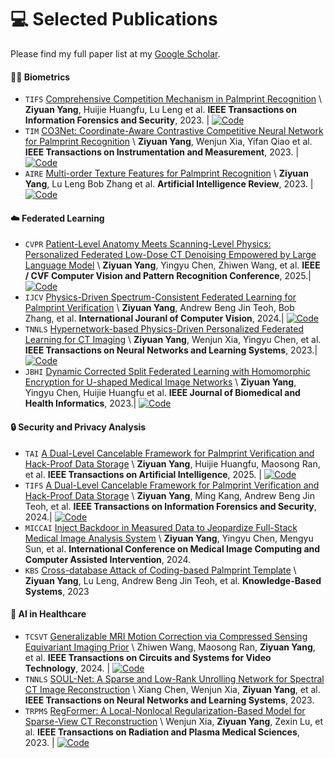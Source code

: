 
# 💻 Selected Publications

Please find my full paper list at my [Google Scholar](https://scholar.google.com/citations?user=2vZsJskAAAAJ).

#### 👶🏻 Biometrics
- ``TIFS`` [Comprehensive Competition Mechanism in Palmprint Recognition](https://ieeexplore.ieee.org/document/10223233) \\
 **Ziyuan Yang**, Huijie Huangfu, Lu Leng et al. **IEEE Transactions on Information Forensics and Security**, 2023. \| [![Code](https://img.shields.io/github/stars/Zi-YuanYang/CCNet?style=social)](https://github.com/Zi-YuanYang/CCNet)
- ``TIM`` [CO3Net: Coordinate-Aware Contrastive Competitive Neural Network for Palmprint Recognition](https://ieeexplore.ieee.org/document/10124928) \\
 **Ziyuan Yang**, Wenjun Xia, Yifan Qiao et al. **IEEE Transactions on Instrumentation and Measurement**, 2023. \| [![Code](https://img.shields.io/github/stars/Zi-YuanYang/CO3Net?style=social)](https://github.com/Zi-YuanYang/CO3Net)
- ``AIRE`` [Multi-order Texture Features for Palmprint Recognition](https://link.springer.com/article/10.1007/s10462-022-10194-5) \\
**Ziyuan Yang**, Lu Leng Bob Zhang et al. **Artificial Intelligence Review**, 2023. \| [![Code](https://img.shields.io/github/stars/Zi-YuanYang/MTCC-2TCC?style=social)](https://github.com/Zi-YuanYang/MTCC-2TCC)

#### ☁️ Federated Learning
- ``CVPR`` [Patient-Level Anatomy Meets Scanning-Level Physics: Personalized Federated Low-Dose CT Denoising Empowered by Large Language Model](https://www.arxiv.org/abs/2503.00908) \\
 **Ziyuan Yang**,  Yingyu Chen, Zhiwen Wang, et al. **IEEE / CVF Computer Vision and Pattern Recognition Conference**, 2025.\| [![Code](https://img.shields.io/github/stars/Zi-YuanYang/SCAN-PhysFed?style=social)](https://github.com/Zi-YuanYang/SCAN-PhysFed)
- ``IJCV`` [Physics-Driven Spectrum-Consistent Federated Learning for Palmprint Verification](https://link.springer.com/article/10.1007/s11263-024-02077-9) \\
 **Ziyuan Yang**, Andrew Beng Jin Teoh, Bob Zhang, et al. **International Jouranl of Computer Vision**, 2024.\| [![Code](https://img.shields.io/github/stars/Zi-YuanYang/PSFed-Palm?style=social)](https://github.com/Zi-YuanYang/PSFed-Palm)
- ``TNNLS`` [Hypernetwork-based Physics-Driven Personalized Federated Learning for CT Imaging](https://ieeexplore.ieee.org/document/10361833) \\
 **Ziyuan Yang**, Wenjun Xia, Yingyu Chen, et al. **IEEE Transactions on Neural Networks and Learning Systems**, 2023.\| [![Code](https://img.shields.io/github/stars/Zi-YuanYang/HyperFed?style=social)](https://github.com/Zi-YuanYang/HyperFed)
 - ``JBHI`` [Dynamic Corrected Split Federated Learning with Homomorphic Encryption for U-shaped Medical Image Networks](https://ieeexplore.ieee.org/document/10256094) \\
 **Ziyuan Yang**, Yingyu Chen, Huijie Huangfu et al. **IEEE Journal of Biomedical and Health Informatics**, 2023.\| [![Code](https://img.shields.io/github/stars/Zi-YuanYang/DC-SFL?style=social)](https://github.com/Zi-YuanYang/DC-SFL)

#### 🔒 Security and Privacy Analysis
- ``TAI`` [A Dual-Level Cancelable Framework for Palmprint Verification and Hack-Proof Data Storage](https://ieeexplore.ieee.org/document/10681118) \\
 **Ziyuan Yang**, Huijie Huangfu, Maosong Ran, et al. **IEEE Transactions on Artificial Intelligence**, 2025.
 \| [![Code](https://img.shields.io/github/stars/Zi-YuanYang/Encrypt_LDCT_Recon?style=social)](https://github.com/Zi-YuanYang/Encrypt_LDCT_Recon)
- ``TIFS`` [A Dual-Level Cancelable Framework for Palmprint Verification and Hack-Proof Data Storage](https://ieeexplore.ieee.org/document/10681118) \\
 **Ziyuan Yang**, Ming Kang, Andrew Beng Jin Teoh, et al. **IEEE Transactions on Information Forensics and Security**, 2024.\| [![Code](https://img.shields.io/github/stars/Zi-YuanYang/DCPV?style=social)](https://github.com/Zi-YuanYang/DCPV)
- ``MICCAI`` [Inject Backdoor in Measured Data to Jeopardize Full-Stack Medical Image Analysis System](https://link.springer.com/chapter/10.1007/978-3-031-72104-5_38) \\
 **Ziyuan Yang**, Yingyu Chen, Mengyu Sun, et al. **International Conference on Medical Image Computing and Computer Assisted Intervention**, 2024.
- ``KBS`` [Cross-database Attack of Coding-based Palmprint Template](https://www.sciencedirect.com/science/article/abs/pii/S0950705123000606) \\
 **Ziyuan Yang**, Lu Leng, Andrew Beng Jin Teoh, et al. **Knowledge-Based Systems**, 2023

#### 🏥 AI in Healthcare
- ``TCSVT`` [Generalizable MRI Motion Correction via Compressed Sensing Equivariant Imaging Prior](https://ieeexplore.ieee.org/abstract/document/10606502/) \\
Zhiwen Wang, Maosong Ran, **Ziyuan Yang**, et al. **IEEE Transactions on Circuits and Systems for Video Technology**, 2024. \| [![Code](https://img.shields.io/badge/GitHub-blue?style=flat-square&logo=github)](https://github.com/wangzhiwen-scu/EIP4MoCo)
- ``TNNLS`` [SOUL-Net: A Sparse and Low-Rank Unrolling Network for Spectral CT Image Reconstruction](https://ieeexplore.ieee.org/document/10271326) \\
 Xiang Chen, Wenjun Xia, **Ziyuan Yang**, et al. **IEEE Transactions on Neural Networks and Learning Systems**, 2023.
- ``TRPMS`` [RegFormer: A Local-Nonlocal Regularization-Based Model for Sparse-View CT Reconstruction](https://ieeexplore.ieee.org/document/10138692) \\
Wenjun Xia, **Ziyuan Yang**, Zexin Lu, et al. **IEEE Transactions on Radiation and Plasma Medical Sciences**, 2023.
\| [![Code](https://img.shields.io/github/stars/Deep-Imaging-Group/RegFormer?style=social)](https://github.com/Deep-Imaging-Group/RegFormer)



<!-- 
- ``NeurIPS 2019`` [FastSpeech: Fast, Robust and Controllable Text to Speech](https://papers.nips.cc/paper/8580-fastspeech-fast-robust-and-controllable-text-to-speech.pdf), **Yi Ren**, Yangjun Ruan, Xu Tan, et al.
- `ICLR 2024` [Mega-TTS 2: Boosting Prompting Mechanisms for Zero-Shot Speech Synthesis](https://openreview.net/forum?id=mvMI3N4AvD), Ziyue Jiang, Jinglin Liu, **Yi Ren**, et al. 
- ``AAAI 2022`` [DiffSinger: Singing Voice Synthesis via Shallow Diffusion Mechanism](https://arxiv.org/abs/2105.02446), Jinglin Liu, Chengxi Li, **Yi Ren**, et al. [**Project**](https://diffsinger.github.io/) \| [![](https://img.shields.io/github/stars/NATSpeech/NATSpeech?style=social&label=DiffSpeech+Stars)](https://github.com/NATSpeech/NATSpeech) \| [![](https://img.shields.io/github/stars/MoonInTheRiver/DiffSinger?style=social&label=DiffSinger+Stars)](https://github.com/MoonInTheRiver/DiffSinger) \| [![Hugging Face](https://img.shields.io/badge/%F0%9F%A4%97%20Hugging%20Face-blue?label=Demo)](https://huggingface.co/spaces/NATSpeech/DiffSpeech)
- ``NeurIPS 2021`` [PortaSpeech: Portable and High-Quality Generative Text-to-Speech](https://arxiv.org/abs/2109.15166), **Yi Ren**, Jinglin Liu, Zhou Zhao, [**Project**](https://portaspeech.github.io/) \| [![](https://img.shields.io/github/stars/NATSpeech/NATSpeech?style=social&label=Code+Stars)](https://github.com/NATSpeech/NATSpeech) \| [![Hugging Face](https://img.shields.io/badge/%F0%9F%A4%97%20Hugging%20Face-blue?label=Demo)](https://huggingface.co/spaces/NATSpeech/PortaSpeech)
- ``ICML 2023`` [Make-An-Audio: Text-To-Audio Generation with Prompt-Enhanced Diffusion Models](https://text-to-audio.github.io/paper.pdf), Rongjie Huang, Jiawei Huang, Dongchao Yang, **Yi Ren**, et al.
- ``ICLR 2023`` [Bag of Tricks for Unsupervised Text-to-Speech](https://openreview.net/forum?id=SbR9mpTuBn), **Yi Ren**, Chen Zhang, Shuicheng Yan
- ``ACL 2022`` [Learning the Beauty in Songs: Neural Singing Voice Beautifier](https://arxiv.org/abs/2202.13277), Jinglin Liu, Chengxi Li, **Yi Ren**, Zhiying Zhu, Zhou Zhao \| [![](https://img.shields.io/github/stars/MoonInTheRiver/NeuralSVB?style=social&label=Code+Stars)](https://github.com/MoonInTheRiver/NeuralSVB)
- ``NeurIPS 2022`` [Dict-TTS: Learning to Pronounce with Prior Dictionary Knowledge for Text-to-Speech](), Ziyue Jiang, Zhe Su, Zhou Zhao, Qian Yang, **Yi Ren**, et al. [![](https://img.shields.io/github/stars/Zain-Jiang/Dict-TTS?style=social&label=Code+Stars)](https://github.com/Zain-Jiang/Dict-TTS)

#### 👄 Talkingface Generation
- ``ICLR 2024`` [Real3D-Portrait: One-shot Realistic 3D Talking Portrait Synthesis](https://openreview.net/forum?id=7ERQPyR2eb), Zhenhui Ye, Tianyun Zhong, **Yi Ren**, et al.
- ``ICLR 2023`` [GeneFace: Generalized and High-Fidelity Audio-Driven 3D Talking Face Synthesis](https://openreview.net/forum?id=YfwMIDhPccD), Zhenhui Ye, Ziyue Jiang`, **Yi Ren**, et al.

#### 📚 Machine Translation 
- ``ACL 2023`` [AV-TranSpeech: Audio-Visual Robust Speech-to-Speech Translation](), Rongjie Huang, Huadai Liu, Xize Cheng, **Yi Ren**, et al.
- ``ICLR 2023`` [TranSpeech: Speech-to-Speech Translation With Bilateral Perturbation](https://openreview.net/forum?id=UVAmFAtC5ye), Rongjie Huang, Jinglin Liu, Huadai Liu, **Yi Ren**, et al.
- ``ACL 2020`` [SimulSpeech: End-to-End Simultaneous Speech to Text Translation](https://www.aclweb.org/anthology/2020.acl-main.350), **Yi Ren**, et al.
- ``ICLR 2019`` [Multilingual Neural Machine Translation with Knowledge Distillation](https://openreview.net/forum?id=S1gUsoR9YX), Xu Tan, **Yi Ren**, et al.

#### 🎼 Music Generation 
- ``ACM-MM 2020`` [PopMAG: Pop Music Accompaniment Generation](https://dl.acm.org/doi/10.1145/3394171.3413721), **Yi Ren**, Jinzheng He, Xu Tan, et al.

#### 🧑‍🎨 Generative Model
- ``ICLR 2022`` [Pseudo Numerical Methods for Diffusion Models on Manifolds](https://openreview.net/forum?id=PlKWVd2yBkY), Luping Liu, **Yi Ren**, et al. \| [![](https://img.shields.io/github/stars/luping-liu/PNDM?style=social&label=Code+Stars)](https://github.com/luping-liu/PNDM) \| [![PWC](https://img.shields.io/endpoint.svg?url=https://paperswithcode.com/badge/pseudo-numerical-methods-for-diffusion-models-1/image-generation-on-celeba-64x64)](https://paperswithcode.com/sota/image-generation-on-celeba-64x64?p=pseudo-numerical-methods-for-diffusion-models-1)
 -->
